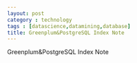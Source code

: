 ```yaml
---
layout: post
category : technology
tags : [datascience,datamining,database]
title: Greenplum&PostgreSQL Index Note
---
```


Greenplum&PostgreSQL Index Note


